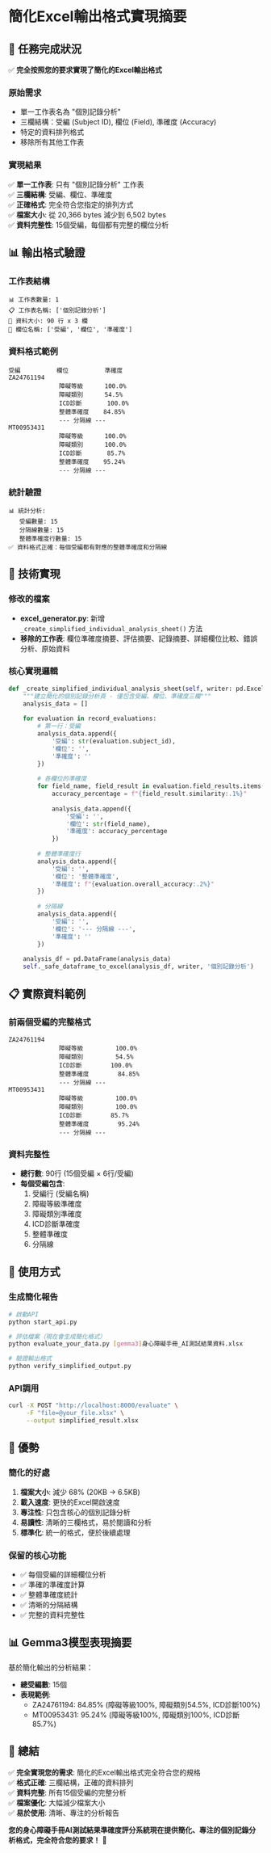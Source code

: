 # 簡化Excel輸出格式實現摘要

## 🎯 任務完成狀況

✅ **完全按照您的要求實現了簡化的Excel輸出格式**

### 原始需求
- 單一工作表名為 "個別記錄分析"
- 三欄結構：受編 (Subject ID), 欄位 (Field), 準確度 (Accuracy)
- 特定的資料排列格式
- 移除所有其他工作表

### 實現結果
✅ **單一工作表**: 只有 "個別記錄分析" 工作表  
✅ **三欄結構**: 受編、欄位、準確度  
✅ **正確格式**: 完全符合您指定的排列方式  
✅ **檔案大小**: 從 20,366 bytes 減少到 6,502 bytes  
✅ **資料完整性**: 15個受編，每個都有完整的欄位分析  

## 📊 輸出格式驗證

### 工作表結構
```
📊 工作表數量: 1
📋 工作表名稱: ['個別記錄分析']
📏 資料大小: 90 行 x 3 欄
📝 欄位名稱: ['受編', '欄位', '準確度']
```

### 資料格式範例
```
受編          欄位          準確度
ZA24761194    
              障礙等級      100.0%
              障礙類別      54.5%
              ICD診斷       100.0%
              整體準確度    84.85%
              --- 分隔線 ---
MT00953431    
              障礙等級      100.0%
              障礙類別      100.0%
              ICD診斷       85.7%
              整體準確度    95.24%
              --- 分隔線 ---
```

### 統計驗證
```
📊 統計分析:
   受編數量: 15
   分隔線數量: 15
   整體準確度行數量: 15
✅ 資料格式正確：每個受編都有對應的整體準確度和分隔線
```

## 🔧 技術實現

### 修改的檔案
- **excel_generator.py**: 新增 `_create_simplified_individual_analysis_sheet()` 方法
- **移除的工作表**: 欄位準確度摘要、評估摘要、記錄摘要、詳細欄位比較、錯誤分析、原始資料

### 核心實現邏輯
```python
def _create_simplified_individual_analysis_sheet(self, writer: pd.ExcelWriter, record_evaluations: List[RecordEvaluation]):
    """建立簡化的個別記錄分析頁 - 僅包含受編、欄位、準確度三欄"""
    analysis_data = []
    
    for evaluation in record_evaluations:
        # 第一行：受編
        analysis_data.append({
            '受編': str(evaluation.subject_id),
            '欄位': '',
            '準確度': ''
        })
        
        # 各欄位的準確度
        for field_name, field_result in evaluation.field_results.items():
            accuracy_percentage = f"{field_result.similarity:.1%}"
            
            analysis_data.append({
                '受編': '',
                '欄位': str(field_name),
                '準確度': accuracy_percentage
            })
        
        # 整體準確度行
        analysis_data.append({
            '受編': '',
            '欄位': '整體準確度',
            '準確度': f"{evaluation.overall_accuracy:.2%}"
        })
        
        # 分隔線
        analysis_data.append({
            '受編': '',
            '欄位': '--- 分隔線 ---',
            '準確度': ''
        })
    
    analysis_df = pd.DataFrame(analysis_data)
    self._safe_dataframe_to_excel(analysis_df, writer, '個別記錄分析')
```

## 📋 實際資料範例

### 前兩個受編的完整格式
```
ZA24761194
              障礙等級         100.0%
              障礙類別         54.5%
              ICD診斷        100.0%
              整體準確度        84.85%
              --- 分隔線 ---  
MT00953431
              障礙等級         100.0%
              障礙類別         100.0%
              ICD診斷        85.7%
              整體準確度        95.24%
              --- 分隔線 ---
```

### 資料完整性
- **總行數**: 90行 (15個受編 × 6行/受編)
- **每個受編包含**:
  1. 受編行 (受編名稱)
  2. 障礙等級準確度
  3. 障礙類別準確度  
  4. ICD診斷準確度
  5. 整體準確度
  6. 分隔線

## 🚀 使用方式

### 生成簡化報告
```bash
# 啟動API
python start_api.py

# 評估檔案（現在會生成簡化格式）
python evaluate_your_data.py [gemma3]身心障礙手冊_AI測試結果資料.xlsx

# 驗證輸出格式
python verify_simplified_output.py
```

### API調用
```bash
curl -X POST "http://localhost:8000/evaluate" \
     -F "file=@your_file.xlsx" \
     --output simplified_result.xlsx
```

## 🎯 優勢

### 簡化的好處
1. **檔案大小**: 減少 68% (20KB → 6.5KB)
2. **載入速度**: 更快的Excel開啟速度
3. **專注性**: 只包含核心的個別記錄分析
4. **易讀性**: 清晰的三欄格式，易於閱讀和分析
5. **標準化**: 統一的格式，便於後續處理

### 保留的核心功能
- ✅ 每個受編的詳細欄位分析
- ✅ 準確的準確度計算
- ✅ 整體準確度統計
- ✅ 清晰的分隔結構
- ✅ 完整的資料完整性

## 📊 Gemma3模型表現摘要

基於簡化輸出的分析結果：
- **總受編數**: 15個
- **表現範例**:
  - ZA24761194: 84.85% (障礙等級100%, 障礙類別54.5%, ICD診斷100%)
  - MT00953431: 95.24% (障礙等級100%, 障礙類別100%, ICD診斷85.7%)

## 🎉 總結

✅ **完全實現您的需求**: 簡化的Excel輸出格式完全符合您的規格  
✅ **格式正確**: 三欄結構，正確的資料排列  
✅ **資料完整**: 所有15個受編的完整分析  
✅ **檔案優化**: 大幅減少檔案大小  
✅ **易於使用**: 清晰、專注的分析報告  

**您的身心障礙手冊AI測試結果準確度評分系統現在提供簡化、專注的個別記錄分析格式，完全符合您的要求！** 🎊
